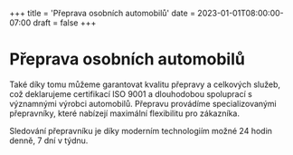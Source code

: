 +++
title = 'Přeprava osobních automobilů'
date = 2023-01-01T08:00:00-07:00
draft = false
+++

# Přeprava osobních automobilů

Také díky tomu můžeme garantovat kvalitu přepravy a celkových služeb, což deklarujeme certifikací ISO 9001 a dlouhodobou spoluprací s významnými výrobci automobilů. Přepravu provádíme specializovanými přepravníky, které nabízejí maximální flexibilitu pro zákazníka.

Sledování přepravníku je díky moderním technologiím možné 24 hodin denně, 7 dní v týdnu.
